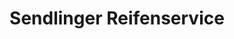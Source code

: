 ---
title: "Sendlinger Reifenservice"
url: /muenchen/sendlinger-reifenservice/
shop: Autowerkstatt
---